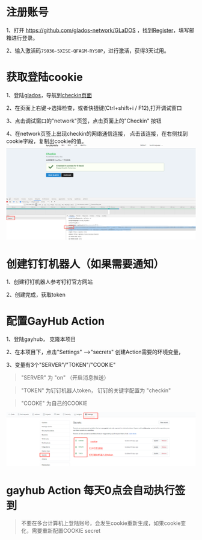 # 注册账号

1、打开 https://github.com/glados-network/GLaDOS ，找到[Register](https://glados.rocks/)，填写邮箱进行登录。

2、输入激活码`7S036-5XISE-QFAGM-RYSOP`，进行激活，获得3天试用。

# 获取登陆cookie

1、登陆[glados](https://glados.rocks/)，导航到[checkin页面](https://glados.rocks/console/checkin)

2、在页面上右键->选择检查，或者快捷键(Ctrl+shift+i / F12),打开调试窗口

3、点击调试窗口的"network"页签，点击页面上的"Checkin" 按钮

4、在network页签上出现checkin的网络通信连接， 点击该连接，在右侧找到 cookie字段，复制出cookie的值。
![](../doc/getcookie.png)

# 创建钉钉机器人（如果需要通知）

1、创建钉钉机器人参考钉钉官方网站

2、创建完成，获取token

# 配置GayHub Action

1、登陆gayhub， 克隆本项目

2、在本项目下，点击"Settings" -->"secrets" 创建Action需要的环境变量，

3、变量有3个"SERVER"/"TOKEN"/"COOKIE"

> "SERVER" 为 "on" （开启消息推送）

> "TOKEN" 为钉钉机器人token， 钉钉的关键字配置为 "checkin"

> "COOKE" 为自己的COOKIE

![](../doc/github-action1.png)


# gayhub Action 每天0点会自动执行签到
> 不要在多台计算机上登陆账号，会发生cookie重新生成，如果cookie变化，需要重新配置COOKIE secret

